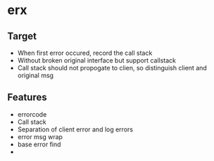 # erx

## Target
- When first error occured, record the call stack
- Without broken original interface but support callstack
- Call stack should not propogate to clien, so distinguish client and original msg


## Features
- errorcode
- Call stack
- Separation of client error and log errors
- error msg wrap
- base error find
- 